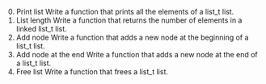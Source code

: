 0. Print list
Write a function that prints all the elements of a list_t list.
1. List length 
Write a function that returns the number of elements in a linked list_t list.
2. Add node 
Write a function that adds a new node at the beginning of a list_t list.
3. Add node at the end 
Write a function that adds a new node at the end of a list_t list.
4. Free list 
Write a function that frees a list_t list. 
